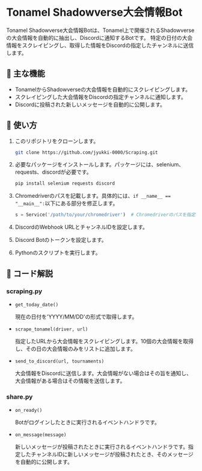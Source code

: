 # Tonamel Shadowverse大会情報Bot

Tonamel Shadowverse大会情報Botは、Tonamel上で開催されるShadowverseの大会情報を自動的に抽出し、Discordに通知するBotです。
特定の日付の大会情報をスクレイピングし、取得した情報をDiscordの指定したチャンネルに送信します。

## 🎯 主な機能

- TonamelからShadowverseの大会情報を自動的にスクレイピングします。
- スクレイピングした大会情報をDiscordの指定チャンネルに通知します。
- Discordに投稿された新しいメッセージを自動的に公開します。

## 🚀 使い方

1. このリポジトリをクローンします。
    ```bash
    git clone https://github.com/jyukki-0000/Scraping.git
    ```

2. 必要なパッケージをインストールします。パッケージには、selenium、requests、discordが必要です。
    ```bash
    pip install selenium requests discord
    ```

3. Chromedriverのパスを記載します。具体的には、`if __name__ == "__main__":`以下にある部分を修正します。
    ```python
    s = Service('/path/to/your/chromedriver')  # Chromedriverのパスを指定
    ```

4. DiscordのWebhook URLとチャンネルIDを設定します。

5. Discord Botのトークンを設定します。

6. Pythonのスクリプトを実行します。

## 📖 コード解説

### scraping.py

- `get_today_date()`

    現在の日付を'YYYY/MM/DD'の形式で取得します。

- `scrape_tonamel(driver, url)`

    指定したURLから大会情報をスクレイピングします。10個の大会情報を取得し、その日の大会情報のみをリストに追加します。

- `send_to_discord(url, tournaments)`

    大会情報をDiscordに送信します。大会情報がない場合はその旨を通知し、大会情報がある場合はその情報を送信します。

### share.py

- `on_ready()`

    Botがログインしたときに実行されるイベントハンドラです。

- `on_message(message)`

    新しいメッセージが投稿されたときに実行されるイベントハンドラです。指定したチャンネルIDに新しいメッセージが投稿されたとき、そのメッセージを自動的に公開します。
